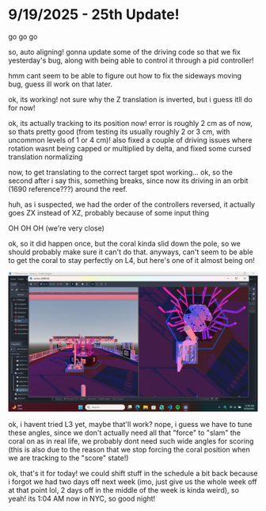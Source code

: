 # 9/19/2025 - 25th Update!

go go go

so, auto aligning! gonna update some of the driving code so that we fix yesterday's bug, along with being able to control it through a pid controller!

hmm cant seem to be able to figure out how to fix the sideways moving bug, guess ill work on that later.

ok, its working! not sure why the Z translation is inverted, but i guess itll do for now!

ok, its actually tracking to its position now! error is roughly 2 cm as of now, so thats pretty good (from testing its usually roughly 2 or 3 cm, with uncommon levels of 1 or 4 cm)! also fixed a couple of driving issues where rotation wasnt being capped or multiplied by delta, and fixed some cursed translation normalizing

now, to get translating to the correct target spot working... ok, so the second after i say this, something breaks, since now its driving in an orbit (1690 reference???) around the reef.

huh, as i suspected, we had the order of the controllers reversed, it actually goes ZX instead of XZ, probably because of some input thing

OH OH OH (we're very close)

ok, so it did happen once, but the coral kinda slid down the pole, so we should probably make sure it can't do that. anyways, can't seem to be able to get the coral to stay perfectly on L4, but here's one of it almost being on!

![yay](</updatelogs/images/202509/09192025 - 1.png>)

ok, i havent tried L3 yet, maybe that'll work? nope, i guess we have to tune these angles, since we don't actually need all that "force" to "slam" the coral on as in real life, we probably dont need such wide angles for scoring (this is also due to the reason that we stop forcing the coral position when we are tracking to the "score" state!)

ok, that's it for today! we could shift stuff in the schedule a bit back because i forgot we had two days off next week (imo, just give us the whole week off at that point lol, 2 days off in the middle of the week is kinda weird), so yeah! its 1:04 AM now in NYC, so good night!